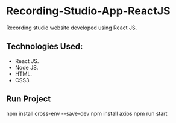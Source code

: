 # Recording-Studio-App-ReactJS

Recording studio website developed using React JS.

## Technologies Used:

* React JS.
* Node JS.
* HTML.
* CSS3.

## Run Project
npm install cross-env --save-dev
npm install axios
npm run start
